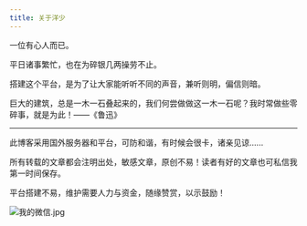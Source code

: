 ```yaml
---
title: 关于洋少
---
```


一位有心人而已。

平日诸事繁忙，也在为碎银几两操劳不止。

搭建这个平台，是为了让大家能听听不同的声音，兼听则明，偏信则暗。

巨大的建筑，总是一木一石叠起来的，我们何尝做做这一木一石呢？我时常做些零碎事，就是为此！——《鲁迅》

---

此博客采用国外服务器和平台，可防和谐，有时候会很卡，诸亲见谅......

所有转载的文章都会注明出处，敏感文章，原创不易！读者有好的文章也可私信我第一时间保存。

平台搭建不易，维护需要人力与资金，随缘赞赏，以示鼓励！

![我的微信.jpg](http://124.220.167.166:8081/i/2022/04/21/62617120d5d59.jpg)




